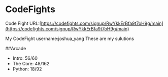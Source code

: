 # CodeFights
Code Fight URL:[https://codefights.com/signup/RwYkkErBfa9t7oH9g/main](https://codefights.com/signup/RwYkkErBfa9t7oH9g/main)

My CodeFight username:joshua_yang
These are my sulutions

##Arcade
* Intro: 56/60
* The Core: 48/162
* Python: 18/92 